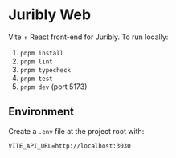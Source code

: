 # Juribly Web

Vite + React front-end for Juribly. To run locally:

1. `pnpm install`
2. `pnpm lint`
3. `pnpm typecheck`
4. `pnpm test`
5. `pnpm dev` (port 5173)

## Environment

Create a `.env` file at the project root with:

```
VITE_API_URL=http://localhost:3030
```
